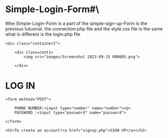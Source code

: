 # Simple-Login-Form#\
#the Simple-Login-Form is a part of the simple-sign-up-Form is the previous tutuorial. 
the connection.php file and the style.css file is the same
what is different is the 
login.php file

<!DOCTYPE html>
<html>
<head>
	<meta charset="utf-8">
	<meta name="viewport" content="width=device-width, initial-scale=1">
	<title>login</title>
	<link rel="stylesheet" type="text/css" href="css/style.css">
</head>
<body>


	<div class="container2">

		<div class=cont1>
			<img src="images/Screenshot 2023-09-15 000605.png">

		</div>

<div class="cont2">
	<h1>LOG IN</h1>
	
	<form method="POST">

		PHONE NUMBER:<input type="number" name="number"><p>
		PASSWORD :<input type="password" name="password">

	</form>

	<h2>To create an account!<a href="signup.php">SIGN UP</a></h2>
</div>

</div>


</body>
</html>

